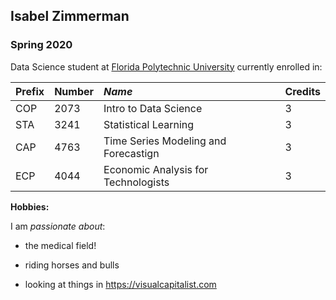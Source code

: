## Isabel Zimmerman

### Spring 2020 

Data Science student at [Florida Polytechnic University](https://www.floridapoly.edu) currently enrolled in: 

|**Prefix**|**Number**|_Name_|Credits|
| :--------|:---------|:-----|:------|
|COP|2073|Intro to Data Science|3|
|STA|3241|Statistical Learning|3|
|CAP|4763|Time Series Modeling and Forecastign|3|
|ECP|4044|Economic Analysis for Technologists|3|

**Hobbies:**

I am _passionate about_: 

- the medical field!

- riding horses and bulls

- looking at things in <https://visualcapitalist.com>
